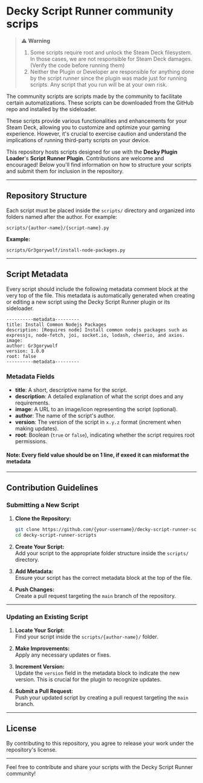 # Decky Script Runner community scrips

> ⚠️ **Warning**  
> 1. Some scripts require root and unlock the Steam Deck filesystem. In those cases, we are not responsible for Steam Deck damages. (Verify the code before running them)  
> 2. Neither the Plugin or Developer are responsible for anything done by the script runner since the plugin was made just for running scripts. Any script that you run will be at your own risk. 

The community scripts are scripts made by the community to facilitate certain automatizations. These scripts can be downloaded from the GitHub repo and installed by the sideloader.

These scripts provide various functionalities and enhancements for your Steam Deck, allowing you to customize and optimize your gaming experience. However, it's crucial to exercise caution and understand the implications of running third-party scripts on your device.

This repository hosts scripts designed for use with the **Decky Plugin Loader**'s **Script Runner Plugin**. Contributions are welcome and encouraged! Below you'll find information on how to structure your scripts and submit them for inclusion in the repository.

---

## Repository Structure

Each script must be placed inside the `scripts/` directory and organized into folders named after the author. For example:

```
scripts/{author-name}/{script-name}.py
```

**Example:**

```
scripts/Gr3gorywolf/install-node-packages.py
```

---

## Script Metadata

Every script should include the following metadata comment block at the very top of the file. This metadata is automatically generated when creating or editing a new script using the Decky Script Runner plugin or its sideloader.

```
----------metadata---------
title: Install Common Nodejs Packages
description: [Requires node] Install common nodejs packages such as expressjs, node-fetch, joi, socket.io, lodash, cheerio, and axios.
image:
author: Gr3gorywolf
version: 1.0.0
root: false
----------metadata---------
```

### Metadata Fields

- **title**: A short, descriptive name for the script.
- **description**: A detailed explanation of what the script does and any requirements.
- **image**: A URL to an image/icon representing the script (optional).
- **author**: The name of the script's author.
- **version**: The version of the script in `x.y.z` format (increment when making updates).
- **root**: Boolean (`true` or `false`), indicating whether the script requires root permissions.

#### **Note:** Every field value should be on 1 line, if exeed it can misformat the metadata

---

## Contribution Guidelines

### Submitting a New Script

1. **Clone the Repository:**

   ```bash
   git clone https://github.com/{your-username}/decky-script-runner-scripts.git
   cd decky-script-runner-scripts
   ```

2. **Create Your Script:**  
   Add your script to the appropriate folder structure inside the `scripts/` directory.

3. **Add Metadata:**  
   Ensure your script has the correct metadata block at the top of the file.

4. **Push Changes:**  
   Create a pull request targeting the `main` branch of the repository.

---

### Updating an Existing Script

1. **Locate Your Script:**  
   Find your script inside the `scripts/{author-name}/` folder.

2. **Make Improvements:**  
   Apply any necessary updates or fixes.

3. **Increment Version:**  
   Update the `version` field in the metadata block to indicate the new version. This is crucial for the plugin to recognize updates.

4. **Submit a Pull Request:**  
   Push your updated script by creating a pull request targeting the `main` branch.

---

## License

By contributing to this repository, you agree to release your work under the repository's license.

---

Feel free to contribute and share your scripts with the Decky Script Runner community!
